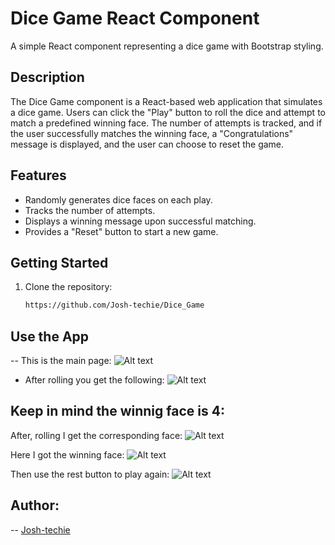 # Dice Game React Component

A simple React component representing a dice game with Bootstrap styling.

## Description

The Dice Game component is a React-based web application that simulates a dice game. Users can click the "Play" button to roll the dice and attempt to match a predefined winning face. The number of attempts is tracked, and if the user successfully matches the winning face, a "Congratulations" message is displayed, and the user can choose to reset the game.

## Features

- Randomly generates dice faces on each play.
- Tracks the number of attempts.
- Displays a winning message upon successful matching.
- Provides a "Reset" button to start a new game.

## Getting Started

1. Clone the repository:

   ```bash
   https://github.com/Josh-techie/Dice_Game
    ```

## Use the  App

   -- This is the main page:
    ![Alt text](image.png)

   - After rolling you get the following:
   ![Alt text](image-1.png)

## Keep in mind the winnig face is 4:

After, rolling I get the corresponding face: 
   ![Alt text](image-2.png)

Here I got the winning face:
   ![Alt text](image-3.png)

Then use the rest button to play again:
   ![Alt text](image-4.png)

## Author:
-- [Josh-techie](https://github.com/Josh-techie)
